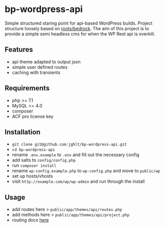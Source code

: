 # bp-wordpress-api
Simple structured staring point for api-based WordPress builds. Project structure loosely based on [roots/bedrock](https://github.com/roots/bedrock). The aim of this project is to provide a simple semi headless cms for when the WP Rest api is overkill.

## Features  
* api theme adapted to output json
* simple user defined routes
* caching with transients

## Requirements  
* php >= 7.1
* MySQL >= 4.0
* composer
* ACF pro license key

## Installation  
* `git clone git@github.com:jghlt/bp-wordpress-api.git`
* `cd bp-wordpress-api`
* rename `.env.example` to `.env` and fill out the necessary config
* add salts to `config/config.php`
* run `composer install`
* rename `wp-config.example.php` to `wp-config.php` and move to `public/wp`
* set up hosts/vhosts
* visit `http://example.com/wp/wp-admin` and run through the install

## Usage  
* add routes here > `public/app/themes/api/routes.php`
* add methods here > `public/app/themes/api/project.php`
* routing docs [here](https://github.com/Upstatement/routes)
